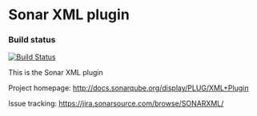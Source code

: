 Sonar XML plugin
=========================

### Build status

[![Build Status](https://travis-ci.org/SonarCommunity/sonar-xml.svg?branch=master)](https://travis-ci.org/SonarSource/sonar-xml)

This is the Sonar XML plugin

Project homepage:
http://docs.sonarqube.org/display/PLUG/XML+Plugin

Issue tracking:
https://jira.sonarsource.com/browse/SONARXML/


